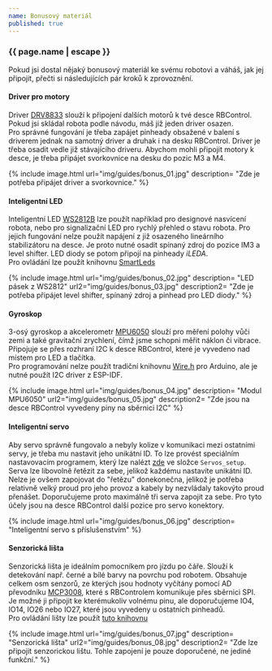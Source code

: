 ```yaml
---
name: Bonusový materiál
published: true
---
```

### {{ page.name | escape }}

Pokud jsi dostal nějaký bonusový materiál ke svému robotovi a váháš, jak jej připojit, přečti si následujících pár kroků k zprovoznění.

#### Driver pro motory

Driver [DRV8833](http://www.ti.com/lit/ds/symlink/drv8833.pdf) slouží k připojení dalších motorů k tvé desce RBControl. Pokud jsi skládal robota podle návodu, máš již jeden driver osazen.  
Pro správné fungování je třeba zapájet pinheady obsažené v balení s driverem jednak na samotný driver a druhak i na desku RBControl. Driver je třeba osadit vedle již stávajícího driveru.
Abychom mohli připojit motory k desce, je třeba připájet svorkovnice na desku do pozic M3 a M4.

{% include image.html
    url="img/guides/bonus_01.jpg"
    description=
        "Zde je potřeba připájet driver a svorkovnice."
%}

#### Inteligentní LED

Inteligentní LED [WS2812B](https://www.seeedstudio.com/document/pdf/WS2812B%20Datasheet.pdf) lze použít například pro designové nasvícení robota, nebo pro signalizační LED pro rychlý přehled o stavu robota.
Pro jejich fungování nelze použít napájení z již osazeného lineárního stabilizátoru na desce. Je proto nutné osadit spínaný zdroj do pozice IM3 a level shifter. LED diody se potom připojí na pinheady _iLEDA_.  
Pro ovládání lze použít knihovnu [SmartLeds](https://github.com/RoboticsBrno/SmartLeds)

{% include image.html
    url="img/guides/bonus_02.jpg"
    description=
        "LED pásek z WS2812"
    url2="img/guides/bonus_03.jpg"
    description2=
        "Zde je potřeba připájet level shifter, spínaný zdroj a pinhead pro LED diody."
%}

#### Gyroskop

3-osý gyroskop a akcelerometr [MPU6050](https://www.hwkitchen.cz/user/related_files/3osy-akcelerometr-a-gyroskop-mpu-6050-datasheet.pdf) slouží pro měření polohy vůči zemi a také gravitační zrychlení, čímž jsme schopni měřit náklon či vibrace.
Připojuje se přes rozhraní I2C k desce RBControl, které je vyvedeno nad místem pro LED a tlačítka.  
Pro programování nelze použít tradiční knihovnu [Wire.h](https://www.arduino.cc/en/reference/wire) pro Arduino, ale je nutné použít I2C driver z ESP-IDF.

{% include image.html
    url="img/guides/bonus_04.jpg"
    description=
        "Modul MPU6050"
    url2="img/guides/bonus_05.jpg"
    description2=
        "Zde jsou na desce RBControl vyvedeny piny na sběrnici I2C"
%}

#### Inteligentní servo

Aby servo správně fungovalo a nebyly kolize v komunikaci mezi ostatními servy, je třeba mu nastavit jeho unikátní ID. To lze provést speciálním nastavovacím programem, který lze nalézt [zde](https://github.com/RoboticsBrno/RB3201-RBControl-testing-software) ve složce `Servos_setup`. Serva lze libovolně řetězit za sebe, jelikož každému nastavíte unikátní ID. Nelze je ovšem zapojovat do "řetězu" donekonečna, jelikož je potřeba relativně velký proud pro jeho provoz a kabely by nezvládaly takovýto proud přenášet. Doporučujeme proto maximálně tři serva zapojit za sebe. Pro tyto účely jsou na desce RBControl další pozice pro servo konektory.

{% include image.html
    url="img/guides/bonus_06.jpg"
    description=
        "Inteligentní servo s příslušenstvím"
%}

#### Senzorická lišta

Senzorická lišta je ideálním pomocníkem pro jízdu po čáře. Slouží k detekování např. černé a bílé barvy na povrchu pod robotem. Obsahuje celkem osm senzorů, ze kterých jsou hodnoty vyčítány pomocí AD převodníku [MCP3008](https://cdn-shop.adafruit.com/datasheets/MCP3008.pdf), které s RBControlem komunikuje přes sběrnici SPI. Je možné ji připojit ke kterémukoliv volnému pinu, ale doporučujeme IO4, IO14, IO26 nebo IO27, které jsou vyvedeny u ostatních pinheadů.  
Pro ovládání lišty lze použít [tuto knihovnu](https://github.com/RoboticsBrno/Esp32-Mcp3008-LineSensor)

{% include image.html
    url="img/guides/bonus_07.jpg"
    description=
        "Senzorická lišta"
    url2="img/guides/bonus_08.jpg"
    description2=
        "Zde lze připojit senzorickou lištu. Tohle zapojení je pouze doporučené, ne jediné funkční."
%}

